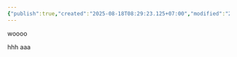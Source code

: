 ```yaml
---
{"publish":true,"created":"2025-08-18T08:29:23.125+07:00","modified":"2025-08-18T12:27:50.846+07:00","cssclasses":""}
---
```


woooo

hhh
aaa